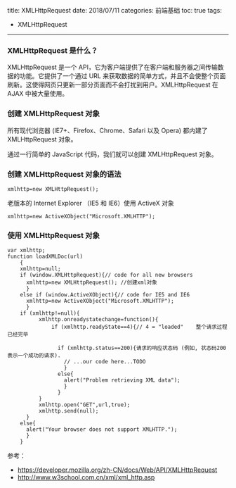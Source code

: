 title: XMLHttpRequest
date: 2018/07/11
categories: 前端基础
toc: true
tags:
  - XMLHttpRequest
---

### XMLHttpRequest 是什么？
XMLHttpRequest 是一个 API，它为客户端提供了在客户端和服务器之间传输数据的功能。它提供了一个通过 URL 来获取数据的简单方式，并且不会使整个页面刷新。这使得网页只更新一部分页面而不会打扰到用户。XMLHttpRequest 在 AJAX 中被大量使用。

### 创建 XMLHttpRequest 对象
所有现代浏览器 (IE7+、Firefox、Chrome、Safari 以及 Opera) 都内建了 XMLHttpRequest 对象。

通过一行简单的 JavaScript 代码，我们就可以创建 XMLHttpRequest 对象。

### 创建 XMLHttpRequest 对象的语法
```
xmlhttp=new XMLHttpRequest();
```
老版本的 Internet Explorer （IE5 和 IE6）使用 ActiveX 对象
```
xmlhttp=new ActiveXObject("Microsoft.XMLHTTP");
```
### 使用 XMLHttpRequest 对象
```
var xmlhttp;
function loadXMLDoc(url)
    {
    xmlhttp=null;
    if (window.XMLHttpRequest){// code for all new browsers
      xmlhttp=new XMLHttpRequest(); //创建xml对象
      }
    else if (window.ActiveXObject){// code for IE5 and IE6
      xmlhttp=new ActiveXObject("Microsoft.XMLHTTP");
      }
    if (xmlhttp!=null){
          xmlhttp.onreadystatechange=function(){
              if (xmlhttp.readyState==4){// 4 = "loaded" 	整个请求过程已经完毕

                if (xmlhttp.status==200){请求的响应状态码 (例如, 状态码200 表示一个成功的请求).
                  // ...our code here...TODO
                  }
                else{
                  alert("Problem retrieving XML data");
                  }
                }
          }
          xmlhttp.open("GET",url,true);
          xmlhttp.send(null);
      }
    else{
      alert("Your browser does not support XMLHTTP.");
      }
    }

```

参考：
- https://developer.mozilla.org/zh-CN/docs/Web/API/XMLHttpRequest
- http://www.w3school.com.cn/xml/xml_http.asp
